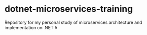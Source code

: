 # dotnet-microservices-training
Repository for my personal study of microservices architecture and implementation on .NET 5
